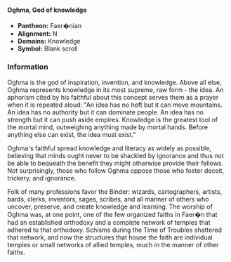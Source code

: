 #### Oghma, God of knowledge
- **Pantheon:** Faer�nian
- **Alignment:** N
- **Domains:** Knowledge
- **Symbol:** Blank scroll
### Information

Oghma is the god of inspiration, invention, and knowledge. Above all else, Oghma represents knowledge in its most supreme, raw form - the idea. An aphorism cited by his faithful about this concept serves them as a prayer when it is repeated aloud: "An idea has no heft but it can move mountains. An idea has no authority but it can dominate people. An idea has no strength but it can push aside empires. Knowledge is the greatest tool of the mortal mind, outweighing anything made by mortal hands. Before anything else can exist, the idea must exist."

Oghma's faithful spread knowledge and literacy as widely as possible, believing that minds ought never to be shackled by ignorance and thus not be able to bequeath the benefit they might otherwise provide their fellows. Not surprisingly, those who follow Oghma oppose those who foster deceit, trickery, and ignorance.

Folk of many professions favor the Binder: wizards, cartographers, artists, bards, clerks, inventors, sages, scribes, and all manner of others who uncover, preserve, and create knowledge and learning. The worship of Oghma was, at one point, one of the few organized faiths in Faer�n that had an established orthodoxy and a complete network of temples that adhered to that orthodoxy. Schisms during the Time of Troubles shattered that network, and now the structures that house the faith are individual temples or small networks of allied temples, much in the manner of other faiths.